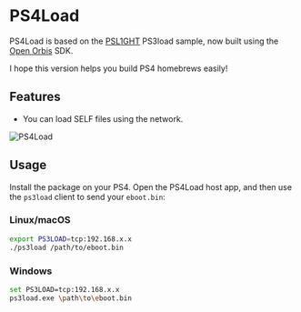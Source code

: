 # PS4Load

PS4Load is based on the [PSL1GHT](https://github.com/ps3dev/PSL1GHT/) PS3load sample,
now built using the [Open Orbis](https://github.com/OpenOrbis/OpenOrbis-PS4-Toolchain/) SDK.

I hope this version helps you build PS4 homebrews easily!

## Features

- You can load SELF files using the network.

![PS4Load](https://user-images.githubusercontent.com/1153055/167851079-209e3ea3-84b3-4485-88ce-50b77294cf67.jpg)

## Usage

Install the package on your PS4. Open the PS4Load host app, and then use the `ps3load` client to send your `eboot.bin`:

### Linux/macOS

```bash
export PS3LOAD=tcp:192.168.x.x
./ps3load /path/to/eboot.bin
```

### Windows

```sh
set PS3LOAD=tcp:192.168.x.x
ps3load.exe \path\to\eboot.bin
```
